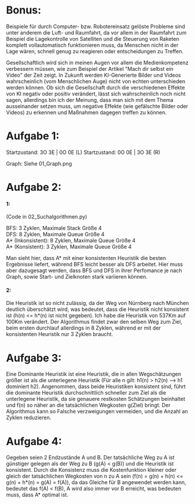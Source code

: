 # Bonus:

Beispiele für durch Computer- bzw. Robotereinsatz gelöste Probleme sind unter anderem die Luft- und Raumfahrt, da vor allem in der Raumfahrt zum Beispiel die Lagekontrolle von Satelliten und die Steuerung von Raketen komplett vollautomatisch funktionieren muss, da Menschen nicht in der Lage wären, schnell genug zu reagieren oder entscheidungen zu Treffen.

Gesellschaftlich wird sich in meinen Augen vor allem die Medienkompetenz verbessern müssen, wie zum Beispiel der Artikel "Mach dir selbst ein Video" der Zeit zeigt. In Zukunft werden KI-Generierte Bilder und Videos wahrscheinlich (vom Menschlichen Auge) nicht von echten unterschieden werden können. Ob sich die Gesellschaft durch die verschiedenen Effekte von KI negativ oder positiv verändert, lässt sich wahrscheinlich noch nicht sagen, allerdings bin ich der Meinung, dass man sich mit dem Thema ausseinander setzen muss, um negative Effekte (wie gefälschte Bilder oder Videos) zu erkennen und Maßnahmen dagegen treffen zu können.


# Aufgabe 1:


Startzustand: 3O 3E | 0O 0E (L)
Startzustand: 0O 0E | 3O 3E (R)

Graph: Siehe 01_Graph.png


# Aufgabe 2:

#### 1:
(Code in 02_Suchalgorithmen.py)

BFS: 3 Zyklen, Maximale Stack Größe 4  
DFS: 8 Zyklen, Maximale Queue Größe 4  
A* (Inkonsistent): 8 Zyklen, Maximale Queue Größe 4  
A* (Konsistent): 3 Zyklen, Maximale Queue Größe 4  

Man sieht hier, dass A* mit einer konsistenten Heuristik die besten Ergebnisse liefert, während BFS leicht besser als DFS arbeitet. Hier muss aber dazugesagt werden, dass BFS und DFS in ihrer Perfomance je nach Graph, sowie Start- und Zielknoten stark variieren können.

#### 2:
Die Heuristik ist so nicht zulässig, da der Weg von Nürnberg nach München deutlich überschätzt wird, was bedeutet, dass die Heuristik nicht konsistent ist (h(n) <= h*(n) ist nicht gegeben). Ich habe die Heuristik von 537Km auf 100Km verändert. Der Algorithmus findet zwar den selben Weg zum Ziel, beim ersten durchlauf allerdings in 8 Zyklen, während er mit der konsistenten Heuristik nur 3 Zyklen braucht.


# Aufgabe 3:

Eine Dominante Heuristik ist eine Heuristik, die in allen Wegschätzungen größer ist als die unterlegene Heuristik (Für alle n gilt: h1(n) > h2(n) --> h1 dominiert h2). Angenommen, dass beide Heuristiken konsistent sind, führt die dominante Heuristik durchschnittlich schneller zum Ziel als die unterlegene Heuristik, da sie genauere restkosten Schätzungen beinhaltet und f(n) so näher an die tatsächlichen Wegkosten g(Ziel) bringt. Der Algorithmus kann so Falsche verzweigungen vermeiden, und die Anzahl an Zyklen reduzieren.


# Aufgabe 4:

Gegeben seien 2 Endzustände A und B. Der tatsächliche Weg zu A ist günstiger gelegen als der Weg zu B (g(A) < g(B)) und die Heuristik ist konsistent. Durch die Konsistenz muss die Kostenfunktion kleiner oder gleich der tatsächlichen Wegkosten von n zu A sein (f(n) = g(n) + h(n) <= g(n) + h*(n) = g(A) = f(A)), da das Gleiche für B angewendet werden kann, bedeutet das f(A) < f(B), A wird also immer vor B erreicht, was bedeuten muss, dass A* optimal ist.
